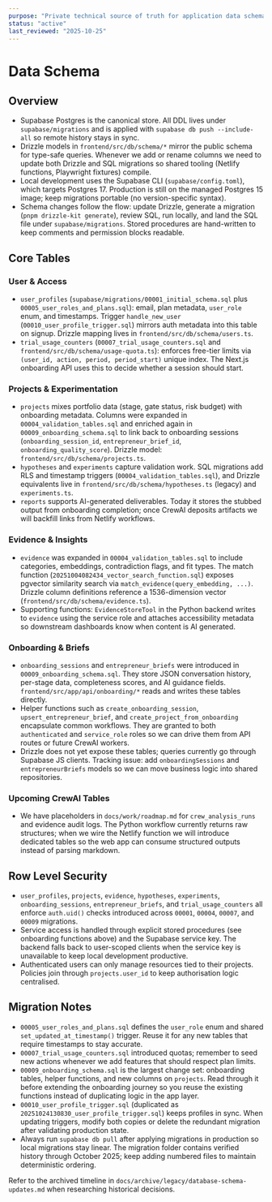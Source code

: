 ```yaml
---
purpose: "Private technical source of truth for application data schema"
status: "active"
last_reviewed: "2025-10-25"
---
```


# Data Schema

## Overview

- Supabase Postgres is the canonical store. All DDL lives under `supabase/migrations` and is applied with `supabase db push --include-all` so remote history stays in sync.
- Drizzle models in `frontend/src/db/schema/*` mirror the public schema for type-safe queries. Whenever we add or rename columns we need to update both Drizzle and SQL migrations so shared tooling (Netlify functions, Playwright fixtures) compile.
- Local development uses the Supabase CLI (`supabase/config.toml`), which targets Postgres 17. Production is still on the managed Postgres 15 image; keep migrations portable (no version-specific syntax).
- Schema changes follow the flow: update Drizzle, generate a migration (`pnpm drizzle-kit generate`), review SQL, run locally, and land the SQL file under `supabase/migrations`. Stored procedures are hand-written to keep comments and permission blocks readable.

## Core Tables

### User & Access

- `user_profiles` (`supabase/migrations/00001_initial_schema.sql` plus `00005_user_roles_and_plans.sql`): email, plan metadata, `user_role` enum, and timestamps. Trigger `handle_new_user` (`00010_user_profile_trigger.sql`) mirrors auth metadata into this table on signup. Drizzle mapping lives in `frontend/src/db/schema/users.ts`.
- `trial_usage_counters` (`00007_trial_usage_counters.sql` and `frontend/src/db/schema/usage-quota.ts`): enforces free-tier limits via `(user_id, action, period, period_start)` unique index. The Next.js onboarding API uses this to decide whether a session should start.

### Projects & Experimentation

- `projects` mixes portfolio data (stage, gate status, risk budget) with onboarding metadata. Columns were expanded in `00004_validation_tables.sql` and enriched again in `00009_onboarding_schema.sql` to link back to onboarding sessions (`onboarding_session_id`, `entrepreneur_brief_id`, `onboarding_quality_score`). Drizzle model: `frontend/src/db/schema/projects.ts`.
- `hypotheses` and `experiments` capture validation work. SQL migrations add RLS and timestamp triggers (`00004_validation_tables.sql`), and Drizzle equivalents live in `frontend/src/db/schema/hypotheses.ts` (legacy) and `experiments.ts`.
- `reports` supports AI-generated deliverables. Today it stores the stubbed output from onboarding completion; once CrewAI deposits artifacts we will backfill links from Netlify workflows.

### Evidence & Insights

- `evidence` was expanded in `00004_validation_tables.sql` to include categories, embeddings, contradiction flags, and fit types. The match function (`20251004082434_vector_search_function.sql`) exposes pgvector similarity search via `match_evidence(query_embedding, ...)`. Drizzle column definitions reference a 1536-dimension vector (`frontend/src/db/schema/evidence.ts`).
- Supporting functions: `EvidenceStoreTool` in the Python backend writes to `evidence` using the service role and attaches accessibility metadata so downstream dashboards know when content is AI generated.

### Onboarding & Briefs

- `onboarding_sessions` and `entrepreneur_briefs` were introduced in `00009_onboarding_schema.sql`. They store JSON conversation history, per-stage data, completeness scores, and AI guidance fields. `frontend/src/app/api/onboarding/*` reads and writes these tables directly.
- Helper functions such as `create_onboarding_session`, `upsert_entrepreneur_brief`, and `create_project_from_onboarding` encapsulate common workflows. They are granted to both `authenticated` and `service_role` roles so we can drive them from API routes or future CrewAI workers.
- Drizzle does not yet expose these tables; queries currently go through Supabase JS clients. Tracking issue: add `onboardingSessions` and `entrepreneurBriefs` models so we can move business logic into shared repositories.

### Upcoming CrewAI Tables

- We have placeholders in `docs/work/roadmap.md` for `crew_analysis_runs` and evidence audit logs. The Python workflow currently returns raw structures; when we wire the Netlify function we will introduce dedicated tables so the web app can consume structured outputs instead of parsing markdown.

## Row Level Security

- `user_profiles`, `projects`, `evidence`, `hypotheses`, `experiments`, `onboarding_sessions`, `entrepreneur_briefs`, and `trial_usage_counters` all enforce `auth.uid()` checks introduced across `00001`, `00004`, `00007`, and `00009` migrations.
- Service access is handled through explicit stored procedures (see onboarding functions above) and the Supabase service key. The backend falls back to user-scoped clients when the service key is unavailable to keep local development productive.
- Authenticated users can only manage resources tied to their projects. Policies join through `projects.user_id` to keep authorisation logic centralised.

## Migration Notes

- `00005_user_roles_and_plans.sql` defines the `user_role` enum and shared `set_updated_at_timestamp()` trigger. Reuse it for any new tables that require timestamps to stay accurate.
- `00007_trial_usage_counters.sql` introduced quotas; remember to seed new actions whenever we add features that should respect plan limits.
- `00009_onboarding_schema.sql` is the largest change set: onboarding tables, helper functions, and new columns on `projects`. Read through it before extending the onboarding journey so you reuse the existing functions instead of duplicating logic in the app layer.
- `00010_user_profile_trigger.sql` (duplicated as `20251024130830_user_profile_trigger.sql`) keeps profiles in sync. When updating triggers, modify both copies or delete the redundant migration after validating production state.
- Always run `supabase db pull` after applying migrations in production so local migrations stay linear. The migration folder contains verified history through October 2025; keep adding numbered files to maintain deterministic ordering.

Refer to the archived timeline in `docs/archive/legacy/database-schema-updates.md` when researching historical decisions.
